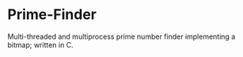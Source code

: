 Prime-Finder
============

Multi-threaded and multiprocess prime number finder implementing a bitmap; written in C.